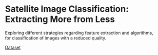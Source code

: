 # Satellite Image Classification: Extracting More from Less
Exploring different strategies regarding feature extraction and algorithms, for classification of images with a reduced quality. 


[Dataset](https://github.com/phelber/eurosat?tab=readme-ov-file)